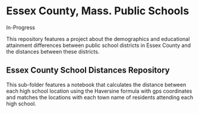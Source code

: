 # Essex County, Mass. Public Schools

In-Progress

This repository features a project about the demographics and educational attainment differences between public school districts in Essex County and the distances between these districts.

## Essex County School Distances Repository
This sub-folder features a notebook that calculates the distance between each high school location using the Haversine formula with gps coordinates and matches the locations with each town name of residents attending each high school.

